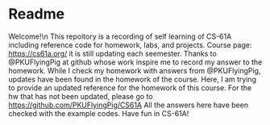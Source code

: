 # Readme
Welcome!\n
This repoitory is a recording of self learning of CS-61A including reference code for homework, labs, and projects.
Course page: https://cs61a.org/ 
it is still updating each seemester.
Thanks to @PKUFlyingPig at github whose work inspire me to record my answer to the homework. 
While I check my homework with answers from @PKUFlyingPig,
updates have been found in the homework of the course. 
Here, I am trying to provide an updated reference for the homework of this course.
For the hw that has not been updated, please go to https://github.com/PKUFlyingPig/CS61A
All the answers here have been checked with the example codes.
Have fun in CS-61A!


